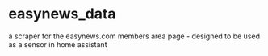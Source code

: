 # easynews_data
a scraper for the easynews.com members area page - designed to be used as a sensor in home assistant
